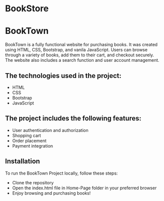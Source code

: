 # BookStore
# BookTown

BookTown is a fully functional website for purchasing books. It was created using HTML, CSS, Bootstrap, and vanila JavaScript. Users can browse through a variety of books, add them to their cart, and checkout securely. The website also includes a search function and user account management.

## The technologies used in the project:

- HTML
- CSS
- Bootstrap
- JavaScript

## The project includes the following features:

- User authentication and authorization
- Shopping cart
- Order placement
- Payment integration

## Installation
To run the BookTown Project locally, follow these steps:

- Clone the repository
- Open the index.html file in Home-Page folder in your preferred browser
- Enjoy browsing and purchasing books!

